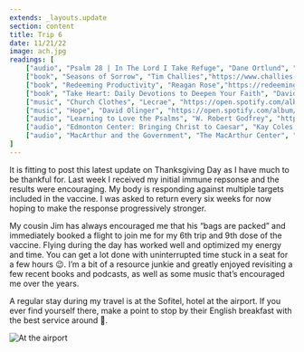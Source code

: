 ```yaml
---
extends: _layouts.update
section: content
title: Trip 6
date: 11/21/22
image: ach.jpg
readings: [
    ["audio", "Psalm 28 | In The Lord I Take Refuge", "Dane Ortlund", "https://podcasts.apple.com/us/podcast/in-the-lord-i-take-refuge-daily-devotions-through/id1583833503?i=1000538419300"],
    ["book", "Seasons of Sorrow", "Tim Challies","https://www.challies.com/seasons-of-sorrow/"],
    ["book", "Redeeming Productivity", "Reagan Rose","https://redeemingproductivity.com/redeeming-productivity-book/"],
    ["book", "Take Heart: Daily Devotions to Deepen Your Faith", "David Powlison","https://www.wtsbooks.com/products/take-heart-daily-devotions-to-deepen-your-faith-9781645072737?variant=42131603259592"],
    ["music", "Church Clothes", "Lecrae", "https://open.spotify.com/album/4GnEecDMWGwbCKsd3KTFny?si=eNx0j1IkSL6gm0PiGWEChw"],
    ["music", "Hope", "David Olinger", "https://open.spotify.com/album/2YZxe7cBqCPjGKJybCW8l7?si=OmsSl-fETmixdE_mwV7s4A"],
    ["audio", "Learning to Love the Psalms", "W. Robert Godfrey", "https://www.ligonier.org/learn/series/learning-love-psalms"],
    ["audio", "Edmonton Center: Bringing Christ to Caesar", "Kay Coles James", "https://rts.edu/resources/bringing-christ-to-caesar/"],
    ["audio", "MacArthur and the Government", "The MacArthur Center", "https://podcasts.apple.com/us/podcast/the-macarthur-center-podcast/id1568514256?i=1000585603650"],
]
---
```


It is fitting to post this latest update on Thanksgiving Day as I have much to be thankful for. Last week I received my initial immune repsonse and the results were encouraging. My body is responding against multiple targets included in the vaccine. I was asked to return every six weeks for now hoping to make the response progressively stronger. 

My cousin Jim has always encouraged me that his “bags are packed” and immediately booked a flight to join me for my 6th trip and 9th dose of the vaccine. Flying during the day has worked well and optimized my energy and time. You can get a lot done with uninterrupted time stuck in a seat for a few hours 😉. I’m a bit of a resource junkie and greatly enjoyed revisiting a few recent books and podcasts, as well as some music that’s encouraged me over the years. 

A regular stay during my travel is at the Sofitel, hotel at the airport. If you ever find yourself there, make a point to stop by their English breakfast with the best service around 🍳.


<img alt="At the airport" src="/assets/images/sofitel.jpg" />

